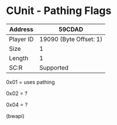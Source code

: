 
#  CUnit - Pathing Flags
Address   | 59CDAD
----------|-------------
Player ID | 19090 (Byte Offset: 1)
Size 	  | 1
Length 	  | 1
SC:R      | Supported

0x01 = uses pathing
0x02 = ?
0x04 = ?
(bwapi)
